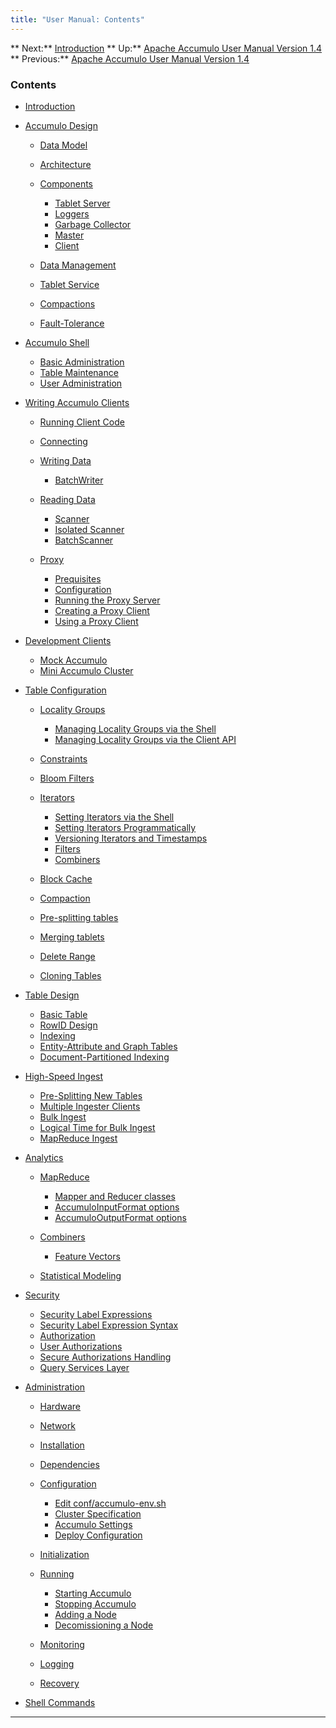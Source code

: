 ```yaml
---
title: "User Manual: Contents"
---
```


** Next:** [Introduction][2] ** Up:** [Apache Accumulo User Manual Version 1.4][4] ** Previous:** [Apache Accumulo User Manual Version 1.4][4]   
  
  


### <a id="Contents"></a> Contents

* [Introduction][2]
* [Accumulo Design][6]

    * [Data Model][7]
    * [Architecture][8]
    * [Components][9]

        * [Tablet Server][10]
        * [Loggers][11]
        * [Garbage Collector][12]
        * [Master][13]
        * [Client][14]

    * [Data Management][15]
    * [Tablet Service][16]
    * [Compactions][17]
    * [Fault-Tolerance][18]

  

* [Accumulo Shell][19]

    * [Basic Administration][20]
    * [Table Maintenance][21]
    * [User Administration][22]

  

* [Writing Accumulo Clients][23]

    * [Running Client Code][24]
    * [Connecting][25]
    * [Writing Data][26]

        * [BatchWriter][27]

    * [Reading Data][28]

        * [Scanner][29]
        * [Isolated Scanner][30]
        * [BatchScanner][31]

    * [Proxy][32]

        * [Prequisites][33]
        * [Configuration][34]
        * [Running the Proxy Server][35]
        * [Creating a Proxy Client][36]
        * [Using a Proxy Client][37]

  

* [Development Clients][38]

    * [Mock Accumulo][39]
    * [Mini Accumulo Cluster][40]

  

* [Table Configuration][41]

    * [Locality Groups][42]

        * [Managing Locality Groups via the Shell][43]
        * [Managing Locality Groups via the Client API][44]

    * [Constraints][45]
    * [Bloom Filters][46]
    * [Iterators][47]

        * [Setting Iterators via the Shell][48]
        * [Setting Iterators Programmatically][49]
        * [Versioning Iterators and Timestamps][50]
        * [Filters][51]
        * [Combiners][52]

    * [Block Cache][53]
    * [Compaction][54]
    * [Pre-splitting tables][55]
    * [Merging tablets][56]
    * [Delete Range][57]
    * [Cloning Tables][58]

  

* [Table Design][59]

    * [Basic Table][60]
    * [RowID Design][61]
    * [Indexing][62]
    * [Entity-Attribute and Graph Tables][63]
    * [Document-Partitioned Indexing][64]

  

* [High-Speed Ingest][65]

    * [Pre-Splitting New Tables][66]
    * [Multiple Ingester Clients][67]
    * [Bulk Ingest][68]
    * [Logical Time for Bulk Ingest][69]
    * [MapReduce Ingest][70]

  

* [Analytics][71]

    * [MapReduce][72]

        * [Mapper and Reducer classes][73]
        * [AccumuloInputFormat options][74]
        * [AccumuloOutputFormat options][75]

    * [Combiners][76]

        * [Feature Vectors][77]

    * [Statistical Modeling][78]

  

* [Security][79]

    * [Security Label Expressions][80]
    * [Security Label Expression Syntax][81]
    * [Authorization][82]
    * [User Authorizations][83]
    * [Secure Authorizations Handling][84]
    * [Query Services Layer][85]

  

* [Administration][86]

    * [Hardware][87]
    * [Network][88]
    * [Installation][89]
    * [Dependencies][90]
    * [Configuration][91]

        * [Edit conf/accumulo-env.sh][92]
        * [Cluster Specification][93]
        * [Accumulo Settings][94]
        * [Deploy Configuration][95]

    * [Initialization][96]
    * [Running][97]

        * [Starting Accumulo][98]
        * [Stopping Accumulo][99]
        * [Adding a Node][100]
        * [Decomissioning a Node][101]

    * [Monitoring][102]
    * [Logging][103]
    * [Recovery][104]

  

* [Shell Commands][105]

  


* * *

   [2]: Introduction.html
   [4]: accumulo_user_manual.html
   [6]: Accumulo_Design.html
   [7]: Accumulo_Design.html#Data_Model
   [8]: Accumulo_Design.html#Architecture
   [9]: Accumulo_Design.html#Components
   [10]: Accumulo_Design.html#Tablet_Server
   [11]: Accumulo_Design.html#Loggers
   [12]: Accumulo_Design.html#Garbage_Collector
   [13]: Accumulo_Design.html#Master
   [14]: Accumulo_Design.html#Client
   [15]: Accumulo_Design.html#Data_Management
   [16]: Accumulo_Design.html#Tablet_Service
   [17]: Accumulo_Design.html#Compactions
   [18]: Accumulo_Design.html#Fault-Tolerance
   [19]: Accumulo_Shell.html
   [20]: Accumulo_Shell.html#Basic_Administration
   [21]: Accumulo_Shell.html#Table_Maintenance
   [22]: Accumulo_Shell.html#User_Administration
   [23]: Writing_Accumulo_Clients.html
   [24]: Writing_Accumulo_Clients.html#Running_Client_Code
   [25]: Writing_Accumulo_Clients.html#Connecting
   [26]: Writing_Accumulo_Clients.html#Writing_Data
   [27]: Writing_Accumulo_Clients.html#BatchWriter
   [28]: Writing_Accumulo_Clients.html#Reading_Data
   [29]: Writing_Accumulo_Clients.html#Scanner
   [30]: Writing_Accumulo_Clients.html#Isolated_Scanner
   [31]: Writing_Accumulo_Clients.html#BatchScanner
   [32]: Writing_Accumulo_Clients.html#Proxy
   [33]: Writing_Accumulo_Clients.html#Prequisites
   [34]: Writing_Accumulo_Clients.html#Configuration
   [35]: Writing_Accumulo_Clients.html#Running_the_Proxy_Server
   [36]: Writing_Accumulo_Clients.html#Creating_a_Proxy_Client
   [37]: Writing_Accumulo_Clients.html#Using_a_Proxy_Client
   [38]: Development_Clients.html
   [39]: Development_Clients.html#Mock_Accumulo
   [40]: Development_Clients.html#Mini_Accumulo_Cluster
   [41]: Table_Configuration.html
   [42]: Table_Configuration.html#Locality_Groups
   [43]: Table_Configuration.html#Managing_Locality_Groups_via_the_Shell
   [44]: Table_Configuration.html#Managing_Locality_Groups_via_the_Client_API
   [45]: Table_Configuration.html#Constraints
   [46]: Table_Configuration.html#Bloom_Filters
   [47]: Table_Configuration.html#Iterators
   [48]: Table_Configuration.html#Setting_Iterators_via_the_Shell
   [49]: Table_Configuration.html#Setting_Iterators_Programmatically
   [50]: Table_Configuration.html#Versioning_Iterators_and_Timestamps
   [51]: Table_Configuration.html#Filters
   [52]: Table_Configuration.html#Combiners
   [53]: Table_Configuration.html#Block_Cache
   [54]: Table_Configuration.html#Compaction
   [55]: Table_Configuration.html#Pre-splitting_tables
   [56]: Table_Configuration.html#Merging_tablets
   [57]: Table_Configuration.html#Delete_Range
   [58]: Table_Configuration.html#Cloning_Tables
   [59]: Table_Design.html
   [60]: Table_Design.html#Basic_Table
   [61]: Table_Design.html#RowID_Design
   [62]: Table_Design.html#Indexing
   [63]: Table_Design.html#Entity-Attribute_and_Graph_Tables
   [64]: Table_Design.html#Document-Partitioned_Indexing
   [65]: High_Speed_Ingest.html
   [66]: High_Speed_Ingest.html#Pre-Splitting_New_Tables
   [67]: High_Speed_Ingest.html#Multiple_Ingester_Clients
   [68]: High_Speed_Ingest.html#Bulk_Ingest
   [69]: High_Speed_Ingest.html#Logical_Time_for_Bulk_Ingest
   [70]: High_Speed_Ingest.html#MapReduce_Ingest
   [71]: Analytics.html
   [72]: Analytics.html#MapReduce
   [73]: Analytics.html#Mapper_and_Reducer_classes
   [74]: Analytics.html#AccumuloInputFormat_options
   [75]: Analytics.html#AccumuloOutputFormat_options
   [76]: Analytics.html#Combiners
   [77]: Analytics.html#Feature_Vectors
   [78]: Analytics.html#Statistical_Modeling
   [79]: Security.html
   [80]: Security.html#Security_Label_Expressions
   [81]: Security.html#Security_Label_Expression_Syntax
   [82]: Security.html#Authorization
   [83]: Security.html#User_Authorizations
   [84]: Security.html#Secure_Authorizations_Handling
   [85]: Security.html#Query_Services_Layer
   [86]: Administration.html
   [87]: Administration.html#Hardware
   [88]: Administration.html#Network
   [89]: Administration.html#Installation
   [90]: Administration.html#Dependencies
   [91]: Administration.html#Configuration
   [92]: Administration.html#Edit_conf/accumulo-env.sh
   [93]: Administration.html#Cluster_Specification
   [94]: Administration.html#Accumulo_Settings
   [95]: Administration.html#Deploy_Configuration
   [96]: Administration.html#Initialization
   [97]: Administration.html#Running
   [98]: Administration.html#Starting_Accumulo
   [99]: Administration.html#Stopping_Accumulo
   [100]: Administration.html#Adding_a_Node
   [101]: Administration.html#Decomissioning_a_Node
   [102]: Administration.html#Monitoring
   [103]: Administration.html#Logging
   [104]: Administration.html#Recovery
   [105]: Shell_Commands.html

